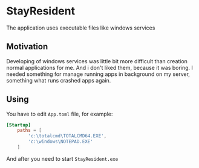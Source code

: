 # StayResident

The application uses executable files like windows services

## Motivation

Developing of windows services was little bit more difficult than creation normal applications for me. And i don't liked them, because it was boring. I needed something for manage running apps in background on my server, something what runs crashed apps again.

## Using

You have to edit `App.toml` file, for example:

```toml
[Startup]
	paths = [
		'c:\totalcmd\TOTALCMD64.EXE',
		'c:\windows\NOTEPAD.EXE'
	]
```
  
And after you need to start `StayResident.exe`
